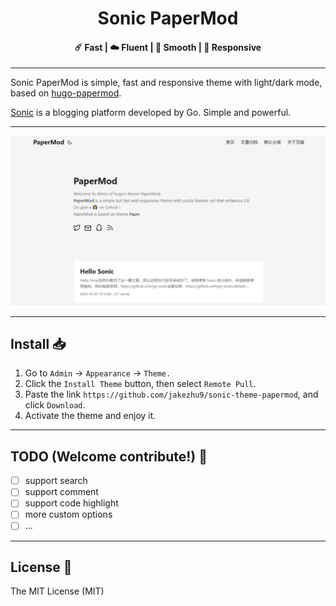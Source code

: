 <h1 align=center>Sonic PaperMod</h1>

<h4 align=center>☄️ Fast | ☁️ Fluent | 🌙 Smooth | 📱 Responsive</h4>

---

Sonic PaperMod is simple, fast and responsive theme with light/dark mode, based on [hugo-papermod](https://github.com/adityatelange/hugo-PaperMod).

[Sonic](https://github.com/go-sonic/sonic) is a blogging platform developed by Go. Simple and powerful.

---

<p align="center">
  <img src="screenshot.png"/>
</p>

---

## Install 📥

1. Go to `Admin` -> `Appearance` -> `Theme.`
2. Click the `Install Theme` button, then select `Remote Pull`.
3. Paste the link `https://github.com/jakezhu9/sonic-theme-papermod`, and click `Download`.
4. Activate the theme and enjoy it.

---

## TODO (Welcome contribute!) 📝

- [ ] support search
- [ ] support comment
- [ ] support code highlight
- [ ] more custom options
- [ ] ...

---

## License 📜

The MIT License (MIT)
